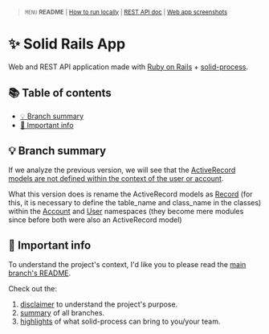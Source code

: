 <small>

> `MENU` **README** | [How to run locally](./docs/00_INSTALLATION.md) | [REST API doc](./docs/01_REST_API_DOC.md) | [Web app screenshots](./docs/02_WEB_APP_SCREENSHOTS.md)

</small>

# ✨ Solid Rails App <!-- omit in toc -->

Web and REST API application made with [Ruby on Rails](https://guides.rubyonrails.org/) + [solid-process](https://github.com/solid-process/solid-process).

## 📚 Table of contents <!-- omit in toc -->

- [💡 Branch summary](#-branch-summary)
- [📣 Important info](#-important-info)

## 💡 Branch summary

If we analyze the previous version, we will see that the [ActiveRecord models are not defined within the context of the user or account](https://github.com/solid-process/solid-rails-app/tree/solid-process-2.00/app/models).

What this version does is rename the ActiveRecord models as [Record](https://github.com/solid-process/solid-rails-app/blob/solid-process-2.20/app/models/user/record.rb) (for this, it is necessary to define the table_name and class_name in the classes) within the [Account](https://github.com/solid-process/solid-rails-app/tree/solid-process-2.20/app/models/account) and [User](https://github.com/solid-process/solid-rails-app/tree/solid-process-2.20/app/models/user) namespaces (they become mere modules since before both were also an ActiveRecord model)

## 📣 Important info

To understand the project's context, I'd like you to please read the [main branch's README](https://github.com/solid-process/solid-rails-app/tree/main?tab=readme-ov-file).

Check out the:
1. [disclaimer](https://github.com/solid-process/solid-rails-app/tree/main?tab=readme-ov-file#-disclaimer) to understand the project's purpose.
2. [summary](https://github.com/solid-process/solid-rails-app/tree/main?tab=readme-ov-file#-repository-branches) of all branches.
3. [highlights](https://github.com/solid-process/solid-rails-app/tree/main?tab=readme-ov-file#-highlights-of-what-solid-process-can-bring-to-youyour-team-) of what solid-process can bring to you/your team.
